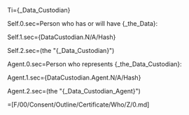 Ti={_Data_Custodian}

Self.0.sec=Person who has or will have {_the_Data}:

Self.1.sec={DataCustodian.N/A/Hash}

Self.2.sec=(the "{_Data_Custodian}")

Agent.0.sec=Person who represents {_the_Data_Custodian}:

Agent.1.sec={DataCustodian.Agent.N/A/Hash}

Agent.2.sec=(the "{_Data_Custodian_Agent}")

=[F/00/Consent/Outline/Certificate/Who/Z/0.md]
